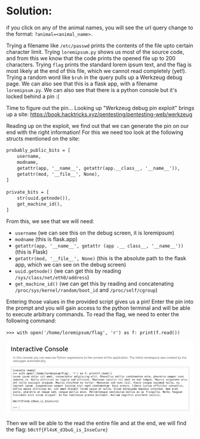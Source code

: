 # Solution:

if you click on any of the animal names, you will see the url query change to the format: `?animal=<animal_name>`.

Trying a filename like `/etc/passwd` prints the contents of the file upto certain character limit. Trying `loremipsum.py` shows us most of the source code, and from this we know that the code prints the opened file up to 200 characters. Trying `flag` prints the standard lorem ipsum text, and the flag is most likely at the end of this file, which we cannot read completely (yet!). Trying a random word like `bruh` in the query pulls up a Werkzeug debug page. We can also see that this is a flask app, with a filename `loremipsum.py`. We can also see that there is a python console but it's locked behind a pin :(

Time to figure out the pin... Looking up "Werkzeug debug pin exploit" brings up a site: https://book.hacktricks.xyz/pentesting/pentesting-web/werkzeug

Reading up on the exploit, we find out that we can generate the pin on our end with the right information! For this we need too look at the following structs mentioned on the site:

```
probably_public_bits = [
    username,
    modname,
    getattr(app, '__name__', getattr(app.__class__, '__name__')),
    getattr(mod, '__file__', None),
]

private_bits = [
    str(uuid.getnode()),
    get_machine_id(),
]
```

From this, we see that we will need:
- `username` (we can see this on the debug screen, it is loremipsum)
- `modname` (this is flask.app)
- `getattr(app, '__name__', getattr (app .__ class__, '__name__'))` (this is Flask)
- `getattr(mod, '__file__', None)` (this is the absolute path to the flask app, which we can see on the debug screen)
- `uuid.getnode()` (we can get this by reading `/sys/class/net/eth0/address`)
- `get_machine_id()` (we can get this by reading and concatenating `/proc/sys/kernel/random/boot_id` and `/proc/self/cgroup`)

Entering those values in the provided script gives us a pin! Enter the pin into the prompt and you will gain access to the python terminal and will be able to execute arbitrary commands. To read the flag, we need to enter the following command:

`>>> with open('/home/loremipsum/flag', 'r') as f: print(f.read())`

![console](/b01lersCTF-21/web/LoremIpsum/solve/flag.png)

Then we will be able to the read the entire file and at the end, we will find the flag: `b0ctf{Fl4sK_d3buG_is_InseCure}`
